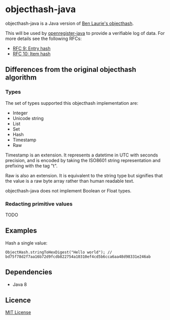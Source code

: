 # objecthash-java

objecthash-java is a Java version of [Ben Laurie's objecthash](https://github.com/benlaurie/objecthash).

This will be used by [openregister-java]() to provide a verifiable log of data. For more details see the following RFCs:

- [RFC 9: Entry hash](https://github.com/openregister/registers-rfcs/blob/master/content/entry-hash/index.md)
- [RFC 10: Item hash](https://github.com/openregister/registers-rfcs/blob/master/content/item-hash/index.md)

## Differences from the original objecthash algorithm
### Types
The set of types supported this objecthash implementation are:
- Integer
- Unicode string
- List
- Set
- Hash
- Timestamp
- Raw

Timestamp is an extension.
It represents a datetime in UTC with seconds precision, and is encoded by taking the ISO8601 string representation and prefixing with the tag "t".

Raw is also an extension. It is equivalent to the string type but signifies that the value is a raw byte array rather than human readable text.

objecthash-java does not implement Boolean or Float types.

### Redacting primitive values

TODO

## Examples

Hash a single value:

```
ObjectHash.stringToHexDigest("Hello world"); // bd75f78d2f7aa16b72d9fcdb822754a10310ef4cd5b6cca6aa48d98331e246ab
```

## Dependencies
- Java 8

## Licence

[MIT License](LICENSE.txt)
